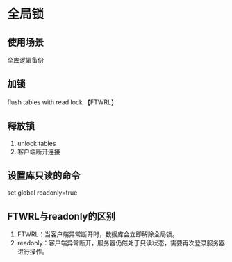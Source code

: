 # 全局锁
## 使用场景
全库逻辑备份

## 加锁
flush tables with read lock 【FTWRL】

## 释放锁
1. unlock tables
2. 客户端断开连接

## 设置库只读的命令
set global readonly=true

## FTWRL与readonly的区别
1. FTWRL：当客户端异常断开时，数据库会立即解除全局锁。
2. readonly：客户端异常断开，服务器仍然处于只读状态，需要再次登录服务器进行操作。
